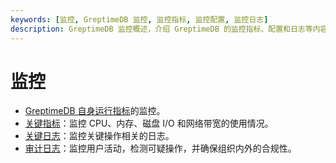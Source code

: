 ```yaml
---
keywords: [监控, GreptimeDB 监控, 监控指标, 监控配置, 监控日志]
description: GreptimeDB 监控概述，介绍 GreptimeDB 的监控指标、配置和日志等内容。
---
```


# 监控

- [GreptimeDB 自身运行指标](check-db-status.md)的监控。
- [关键指标](key-metrics.md)：监控 CPU、内存、磁盘 I/O 和网络带宽的使用情况。
- [关键日志](key-logs.md)：监控关键操作相关的日志。
- [审计日志](audit-log.md)：监控用户活动，检测可疑操作，并确保组织内外的合规性。
